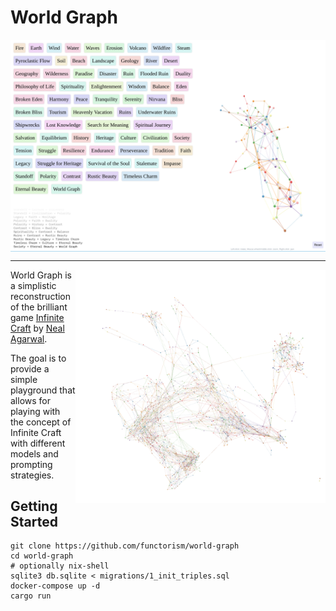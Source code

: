 # World Graph

<p align="center">
    <img align="center" width="600" src="./screenshots/2024-02-25_20-03.png">
</p>

<hr/>

<img align="right" width="400" src="./screenshots/2024-02-25_18-05.png">

World Graph is a simplistic reconstruction of the brilliant game [Infinite
Craft](https://neal.fun/infinite-craft/) by [Neal
Agarwal](https://twitter.com/nealagarwal).

The goal is to provide a simple playground that allows for playing with the
concept of Infinite Craft with different models and prompting strategies.

## Getting Started

``` shell
git clone https://github.com/functorism/world-graph
cd world-graph
# optionally nix-shell
sqlite3 db.sqlite < migrations/1_init_triples.sql
docker-compose up -d
cargo run
```